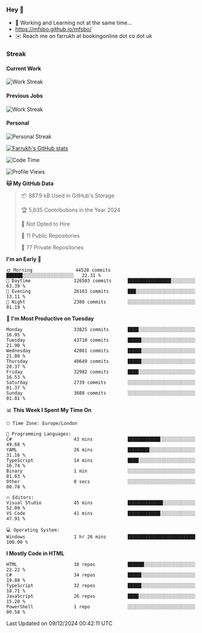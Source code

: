 ### Hey 👋

- 🏃 Working and Learning not at the same time...
- https://mfsbo.github.io/mfsbo/
- ✉️ Reach me on farrukh at bookingonline dot co dot uk

### Streak
#### Current Work
![Work Streak](https://streak-stats.demolab.com/?user=mfsbo)
#### Previous Jobs
![Work Streak](https://streak-stats.demolab.com/?user=farrukhcw)
#### Personal
![Personal Streak](https://streak-stats.demolab.com/?user=farrukhsubhani)

[![Farrukh's GitHub stats](https://github-readme-stats.vercel.app/api?username=mfsbo&hide=stars&count_private=true)](https://github.com/mfsbo/)

<!--START_SECTION:waka-->
![Code Time](http://img.shields.io/badge/Code%20Time-889%20hrs%2029%20mins-blue)

![Profile Views](http://img.shields.io/badge/Profile%20Views-0-blue)

**🐱 My GitHub Data** 

> 📦 887.9 kB Used in GitHub's Storage 
 > 
> 🏆 5,635 Contributions in the Year 2024
 > 
> 🚫 Not Opted to Hire
 > 
> 📜 11 Public Repositories 
 > 
> 🔑 77 Private Repositories 
 > 
**I'm an Early 🐤** 

```text
🌞 Morning                44528 commits       ██████░░░░░░░░░░░░░░░░░░░   22.31 % 
🌆 Daytime                126503 commits      ████████████████░░░░░░░░░   63.39 % 
🌃 Evening                26163 commits       ███░░░░░░░░░░░░░░░░░░░░░░   13.11 % 
🌙 Night                  2380 commits        ░░░░░░░░░░░░░░░░░░░░░░░░░   01.19 % 
```
📅 **I'm Most Productive on Tuesday** 

```text
Monday                   33825 commits       ████░░░░░░░░░░░░░░░░░░░░░   16.95 % 
Tuesday                  43710 commits       █████░░░░░░░░░░░░░░░░░░░░   21.90 % 
Wednesday                42061 commits       █████░░░░░░░░░░░░░░░░░░░░   21.08 % 
Thursday                 40649 commits       █████░░░░░░░░░░░░░░░░░░░░   20.37 % 
Friday                   32982 commits       ████░░░░░░░░░░░░░░░░░░░░░   16.53 % 
Saturday                 2739 commits        ░░░░░░░░░░░░░░░░░░░░░░░░░   01.37 % 
Sunday                   3608 commits        ░░░░░░░░░░░░░░░░░░░░░░░░░   01.81 % 
```


📊 **This Week I Spent My Time On** 

```text
🕑︎ Time Zone: Europe/London

💬 Programming Languages: 
C#                       43 mins             ████████████░░░░░░░░░░░░░   49.68 % 
YAML                     26 mins             ████████░░░░░░░░░░░░░░░░░   31.16 % 
TypeScript               14 mins             ████░░░░░░░░░░░░░░░░░░░░░   16.74 % 
Binary                   1 min               ░░░░░░░░░░░░░░░░░░░░░░░░░   01.63 % 
Other                    0 secs              ░░░░░░░░░░░░░░░░░░░░░░░░░   00.78 % 

🔥 Editors: 
Visual Studio            45 mins             █████████████░░░░░░░░░░░░   52.09 % 
VS Code                  41 mins             ████████████░░░░░░░░░░░░░   47.91 % 

💻 Operating System: 
Windows                  1 hr 26 mins        █████████████████████████   100.00 % 
```

**I Mostly Code in HTML** 

```text
HTML                     38 repos            ██████░░░░░░░░░░░░░░░░░░░   22.22 % 
C#                       34 repos            █████░░░░░░░░░░░░░░░░░░░░   19.88 % 
TypeScript               32 repos            █████░░░░░░░░░░░░░░░░░░░░   18.71 % 
JavaScript               26 repos            ████░░░░░░░░░░░░░░░░░░░░░   15.20 % 
PowerShell               1 repo              ░░░░░░░░░░░░░░░░░░░░░░░░░   00.58 % 
```




 Last Updated on 09/12/2024 00:42:11 UTC
<!--END_SECTION:waka-->
<!--
**mfsbo/mfsbo** is a ✨ _special_ ✨ repository because its `README.md` (this file) appears on your GitHub profile.

Here are some ideas to get you started:

- 🔭 I’m currently working on ...
- 🌱 I’m currently learning ...
- 👯 I’m looking to collaborate on ...
- 🤔 I’m looking for help with ...
- 💬 Ask me about ...
- 📫 How to reach me: ...
- 😄 Pronouns: ...
- ⚡ Fun fact: ...
-->
